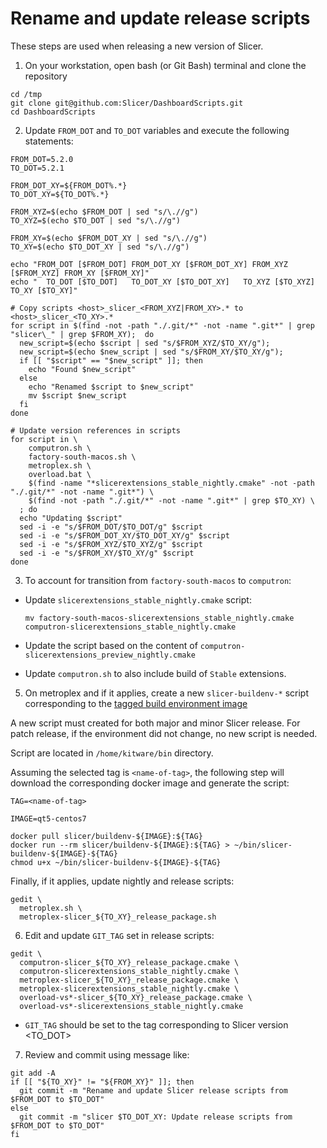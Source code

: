 
Rename and update release scripts
=================================

These steps are used when releasing a new version of Slicer.

1. On your workstation, open bash (or Git Bash) terminal and clone the repository

```
cd /tmp
git clone git@github.com:Slicer/DashboardScripts.git
cd DashboardScripts
```

2. Update `FROM_DOT` and `TO_DOT` variables and execute the following statements:

```
FROM_DOT=5.2.0
TO_DOT=5.2.1

FROM_DOT_XY=${FROM_DOT%.*}
TO_DOT_XY=${TO_DOT%.*}

FROM_XYZ=$(echo $FROM_DOT | sed "s/\.//g")
TO_XYZ=$(echo $TO_DOT | sed "s/\.//g")

FROM_XY=$(echo $FROM_DOT_XY | sed "s/\.//g")
TO_XY=$(echo $TO_DOT_XY | sed "s/\.//g")

echo "FROM_DOT [$FROM_DOT] FROM_DOT_XY [$FROM_DOT_XY] FROM_XYZ [$FROM_XYZ] FROM_XY [$FROM_XY]"
echo "  TO_DOT [$TO_DOT]   TO_DOT_XY [$TO_DOT_XY]   TO_XYZ [$TO_XYZ]   TO_XY [$TO_XY]"

# Copy scripts <host>_slicer_<FROM_XYZ|FROM_XY>.* to  <host>_slicer_<TO_XY>.*
for script in $(find -not -path "./.git/*" -not -name ".git*" | grep "slicer\_" | grep $FROM_XY);  do
  new_script=$(echo $script | sed "s/$FROM_XYZ/$TO_XY/g");
  new_script=$(echo $new_script | sed "s/$FROM_XY/$TO_XY/g");
  if [[ "$script" == "$new_script" ]]; then
    echo "Found $new_script"
  else
    echo "Renamed $script to $new_script"
    mv $script $new_script
  fi
done

# Update version references in scripts
for script in \
    computron.sh \
    factory-south-macos.sh \
    metroplex.sh \
    overload.bat \
    $(find -name "*slicerextensions_stable_nightly.cmake" -not -path "./.git/*" -not -name ".git*") \
    $(find -not -path "./.git/*" -not -name ".git*" | grep $TO_XY) \
  ; do
  echo "Updating $script"
  sed -i -e "s/$FROM_DOT/$TO_DOT/g" $script
  sed -i -e "s/$FROM_DOT_XY/$TO_DOT_XY/g" $script
  sed -i -e "s/$FROM_XYZ/$TO_XYZ/g" $script
  sed -i -e "s/$FROM_XY/$TO_XY/g" $script
done
```

3. To account for transition from `factory-south-macos` to `computron`:

  * Update `slicerextensions_stable_nightly.cmake` script:

    ```
    mv factory-south-macos-slicerextensions_stable_nightly.cmake computron-slicerextensions_stable_nightly.cmake
    ```

  * Update the script based on the content of `computron-slicerextensions_preview_nightly.cmake`

  * Update `computron.sh` to also include build of `Stable` extensions.

5. On metroplex and if it applies, create a new `slicer-buildenv-*` script corresponding to the [tagged build environment image](https://github.com/Slicer/SlicerBuildEnvironment/blob/main/README.rst#maintainers)

A new script must created for both major and minor Slicer release.
For patch release, if the environment did not change, no new script is needed.

Script are located in `/home/kitware/bin` directory.

Assuming the selected tag is `<name-of-tag>`, the following step will download the
corresponding docker image and generate the script:

```
TAG=<name-of-tag>

IMAGE=qt5-centos7

docker pull slicer/buildenv-${IMAGE}:${TAG}
docker run --rm slicer/buildenv-${IMAGE}:${TAG} > ~/bin/slicer-buildenv-${IMAGE}-${TAG}
chmod u+x ~/bin/slicer-buildenv-${IMAGE}-${TAG}
```

Finally, if it applies, update nightly and release scripts:

```
gedit \
  metroplex.sh \
  metroplex-slicer_${TO_XY}_release_package.sh
```


6. Edit and update `GIT_TAG` set in release scripts:

```
gedit \
  computron-slicer_${TO_XY}_release_package.cmake \
  computron-slicerextensions_stable_nightly.cmake \
  metroplex-slicer_${TO_XY}_release_package.cmake \
  metroplex-slicerextensions_stable_nightly.cmake \
  overload-vs*-slicer_${TO_XY}_release_package.cmake \
  overload-vs*-slicerextensions_stable_nightly.cmake
```

* `GIT_TAG` should be set to the tag corresponding to Slicer version <TO_DOT>

7. Review and commit using message like:

```
git add -A
if [[ "${TO_XY}" != "${FROM_XY}" ]]; then
  git commit -m "Rename and update Slicer release scripts from $FROM_DOT to $TO_DOT"
else
  git commit -m "slicer $TO_DOT_XY: Update release scripts from $FROM_DOT to $TO_DOT"
fi
```
